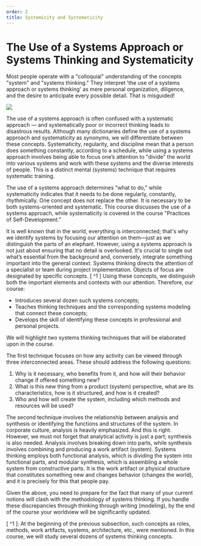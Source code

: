 ```yaml
---
order: 2
title: Systemicity and Systematicity
---
```


# The Use of a Systems Approach or Systems Thinking and Systematicity

Most people operate with a "colloquial" understanding of the concepts "system" and "systems thinking." They interpret 'the use of a systems approach or systems thinking' as mere personal organization, diligence, and the desire to anticipate every possible detail. That is misguided!

![](./systemicity-and-systematicity-0.png)

The use of a systems approach is often confused with a systematic approach — and systematically poor or incorrect thinking leads to disastrous results. Although many dictionaries define the use of a systems approach and systematicity as synonyms, we will differentiate between these concepts. Systematicity, regularity, and discipline mean that a person does something constantly, according to a schedule, while using a systems approach involves being able to focus one’s attention to "divide" the world into various systems and work with these systems and the diverse interests of people. This is a distinct mental (systems) technique that requires systematic training.

The use of a systems approach determines "what to do," while systematicity indicates that it needs to be done regularly, constantly, rhythmically. One concept does not replace the other. It is necessary to be both systems-oriented and systematic. This course discusses the use of a systems approach, while systematicity is covered in the course "Practices of Self-Development."

It is well known that in the world, everything is interconnected; that's why we identify systems by focusing our attention on them—just as we distinguish the parts of an elephant. However, using a systems approach is not just about ensuring that no detail is overlooked. It's crucial to single out what’s essential from the background and, conversely, integrate something important into the general context. Systems thinking directs the attention of a specialist or team during project implementation. Objects of focus are designated by specific concepts. [ ^1 ] Using these concepts, we distinguish both the important elements and contexts with our attention. Therefore, our course:

* Introduces several dozen such systems concepts;
* Teaches thinking techniques and the corresponding systems modeling that connect these concepts;
* Develops the skill of identifying these concepts in professional and personal projects.

We will highlight two systems thinking techniques that will be elaborated upon in the course.

The first technique focuses on how any activity can be viewed through three interconnected areas. These should address the following questions:

1. Why is it necessary, who benefits from it, and how will their behavior change if offered something new?
2. What is this new thing from a product (system) perspective, what are its characteristics, how is it structured, and how is it created?
3. Who and how will create the system, including which methods and resources will be used?

The second technique involves the relationship between analysis and synthesis or identifying the functions and structures of the system. In corporate culture, analysis is heavily emphasized. And this is right. However, we must not forget that analytical activity is just a part; synthesis is also needed. Analysis involves breaking down into parts, while synthesis involves combining and producing a work artifact (system). Systems thinking employs both functional analysis, which is dividing the system into functional parts, and modular synthesis, which is assembling a whole system from constructive parts. It is the work artifact or physical structure that constitutes something new and changes behavior (changes the world), and it is precisely for this that people pay.

Given the above, you need to prepare for the fact that many of your current notions will clash with the methodology of systems thinking. If you handle these discrepancies through thinking through writing (modeling), by the end of the course your worldview will be significantly updated.

[ ^1 ]: At the beginning of the previous subsection, such concepts as roles, methods, work artifacts, systems, architecture, etc., were mentioned. In this course, we will study several dozens of systems thinking concepts.